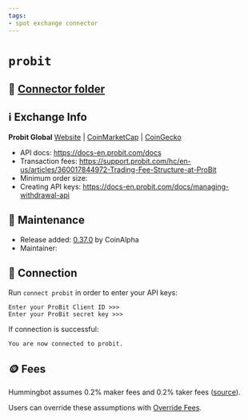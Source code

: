 ```yaml
---
tags:
- spot exchange connector
---
```


# `probit`

## 📁 [Connector folder](https://github.com/hummingbot/hummingbot/tree/master/hummingbot/connector/exchange/probit)

## ℹ️ Exchange Info

**Probit Global** 
[Website](https://www.probit.com/en-us/) | [CoinMarketCap](https://coinmarketcap.com/exchanges/probit-exchange/) | [CoinGecko](https://www.coingecko.com/en/exchanges/probit)

* API docs: https://docs-en.probit.com/docs
* Transaction fees: https://support.probit.com/hc/en-us/articles/360017844972-Trading-Fee-Structure-at-ProBit
* Minimum order size: 
* Creating API keys: https://docs-en.probit.com/docs/managing-withdrawal-api

## 👷 Maintenance

* Release added: [0.37.0](/release-notes/0.37.0/) by CoinAlpha
* Maintainer: 

## 🔑 Connection

Run `connect probit` in order to enter your API keys:
 
```
Enter your ProBit Client ID >>>
Enter your ProBit secret key >>>
```

If connection is successful:
```
You are now connected to probit.
```

## 🪙 Fees

Hummingbot assumes 0.2% maker fees and 0.2% taker fees ([source](https://github.com/hummingbot/hummingbot/blob/master/hummingbot/connector/exchange/probit/probit_utils.py#L24)).

Users can override these assumptions with [Override Fees](/global-configs/override-fees/).